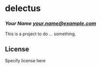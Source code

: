 # delectus
### _Your Name <your.name@example.com>_

This is a project to do ... something.

## License

Specify license here

